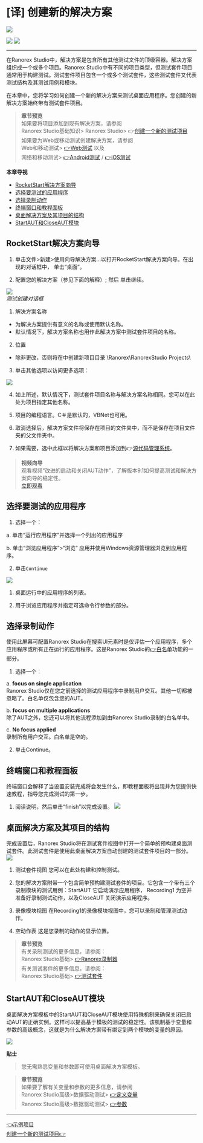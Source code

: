 # [译] 创建新的解决方案


[![](https://img.shields.io/badge/OfficialPage-ClickMe-blue.svg?longCache=true&style=flat-square)][0]  

[![](https://img.shields.io/badge/Translator-TaylorTaurus-42B983.svg?longCache=true&style=flat-square)](https://github.com/taylortaurus) 
![](https://img.shields.io/badge/TranslateTime-2019年9月20日-green.svg?longCache=true&style=flat-square)



---
在Ranorex Studio中，解决方案是包含所有其他测试文件的顶级容器。解决方案组织成一个或多个项目。Ranorex Studio中有不同的项目类型，但测试套件项目通常用于构建测试。测试套件项目包含一个或多个测试套件，这些测试套件又代表测试结构及其测试用例和模块。

在本章中，您将学习如何创建一个新的解决方案来测试桌面应用程序。您创建的新解决方案始终带有测试套件项目。

>**章节预览**                 
>如果要将项目添加到现有解决方案，请参阅      
>Ranorex Studio基础知识> Ranorex Studio> 👉[创建一个新的测试项目][2]              
如果要为Web或移动测试创建解决方案，请参阅                        
Web和移动测试>  [👉Web测试][3]   以及                     
网络和移动测试>  [👉Android测试][4] / [👉iOS测试][5]

**本章导视**
- [RocketStart解决方案向导](#RocketStart解决方案向导)
- [选择要测试的应用程序](#选择要测试的应用程序)
- [选择录制动作](#选择录制动作)
- [终端窗口和教程面板](#终端窗口和教程面板)
- [桌面解决方案及其项目的结构](#桌面解决方案及其项目的结构)
- [StartAUT和CloseAUT模块](#StartAUT和CloseAUT模块)




## RocketStart解决方案向导



1. 单击文件>新建>使用向导解决方案...以打开RocketStart解决方案向导。在出现的对话框中，  单击“桌面”。

2. 配置您的解决方案（参见下面的解释）; 然后  单击继续。

![](https://www.ranorex.com/rx-media/rx-user-guide/v9.1/A30/A3040-0000011.png)       
*测试创建对话框*


1. 解决方案名称
- 为解决方案提供有意义的名称或使用默认名称。
- 默认情况下，解决方案名称也用作此解决方案中测试套件项目的名称。

2. 位置

- 除非更改，否则将在中创建新项目目录 \Ranorex\RanorexStudio Projects\

3. 单击其他选项以访问更多选项：

![](https://www.ranorex.com/rx-media/rx-user-guide/v9.1/A30/A3040-0000021.png)

4. 如上所述，默认情况下，测试套件项目名称与解决方案名称相同。您可以在此处为项目指定其他名称。
5. 项目的编程语言。C＃是默认的，VBNet也可用。

6. 取消选择后，解决方案文件将保存在项目的文件夹中，而不是保存在项目文件夹的父文件夹中。

7. 如果需要，选中此框以将解决方案和项目添加到👉[源代码管理系统][11]。


>**视频向导**              
观看视频“改进的启动和关闭AUT动作”，了解版本9.1如何提高测试和解决方案向导的稳定性。     
[立即观看](https://www.youtube.com/embed/75uTKNy44mU)

## 选择要测试的应用程序

1. 选择一个：

a. 单击“运行应用程序”并选择一个列出的应用程序

b. 单击“浏览应用程序”>“浏览” 应用并使用Windows资源管理器浏览到应用程序。

2. 单击`Continue`

![](https://www.ranorex.com/rx-media/rx-user-guide/v9.1/A30/A3040-0000031.png)


1. 桌面运行中的应用程序的列表。

2. 用于浏览应用程序并指定可选命令行参数的部分。


## 选择录制动作
使用此屏幕可配置Ranorex Studio在搜索UI元素时是仅评估一个应用程序，多个应用程序或所有正在运行的应用程序。这是Ranorex Studio的[👉白名单][10]功能的一部分。

1. 选择一个：

a. **focus on single application**                 
Ranorex Studio仅在您之前选择的测试应用程序中录制用户交互。其他一切都被忽略了。白名单仅包含您的AUT。

b. **focus on multiple applications**               
除了AUT之外，您还可以将其他流程添加到由Ranorex Studio录制的白名单中。

c. **No focus applied**                 
录制所有用户交互。白名单是空的。

2. 单击Continue。


## 终端窗口和教程面板
终端窗口会解释了当设置安装完成将会发生什么，即教程面板将出现并为您提供快速教程，指导您完成测试的第一步。

1. 阅读说明，然后单击“finish”以完成设置。
![](https://www.ranorex.com/rx-media/rx-user-guide/v9.1/A30/A3040-0000051.png)

## 桌面解决方案及其项目的结构
完成设置后，Ranorex Studio将在测试套件视图中打开一个简单的预构建桌面测试套件。此测试套件是使用此桌面解决方案自动创建的测试套件项目的一部分。
![](https://www.ranorex.com/rx-media/rx-user-guide/v9.1/A30/A3040-0000061.png)

1. 测试套件视图
您可以在此处构建和控制测试。

2. 您的解决方案附带一个包含简单预构建测试套件的项目。它包含一个带有三个录制模块的测试用例：StartAUT 它启动演示应用程序，  Recording1  为空并准备好录制测试动作，以及CloseAUT 关闭演示应用程序。

3. 录像模块视图
在Recording1的录像模块视图中，您可以录制和管理测试动作。

4. 空动作表
这是您录制的动作的显示位置。

>**章节预览**           
有关录制测试的更多信息，请参阅：               
Ranorex Studio基础> [👉Ranorex录制器][6]             
有关测试套件的更多信息，请参阅：            
Ranorex Studio基础> [👉测试套件][7]

## StartAUT和CloseAUT模块

桌面解决方案模板中的StartAUT和CloseAUT模块使用特殊机制来确保关闭已启动AUT的正确实例。这样可以提高基于模板的测试的稳定性。该机制基于变量和参数的高级概念，这就是为什么解决方案带有绑定到两个模块的变量的原因。

![](https://www.ranorex.com/rx-media/rx-user-guide/latest/A30/A3040-0000065.png)

**贴士**            
>您无需熟悉变量和参数即可使用桌面解决方案模板。

>**章节预览**              
如果要了解有关变量和参数的更多信息，请参阅           
Ranorex Studio高级>数据驱动测试> [👉定义变量][8]             
Ranorex Studio高级>数据驱动测试> [👉参数][9]


---
[👈示例项目][1]&emsp;&emsp;&emsp;&emsp;&emsp;&emsp;&emsp;&emsp;&emsp;&emsp;&emsp;&emsp;&emsp;&emsp;&emsp;&emsp;&emsp;&emsp;&emsp;&emsp;&emsp;&emsp;&emsp;&emsp;&emsp;&emsp;&emsp;&emsp;&emsp;&emsp;
[创建一个新的测试项目👉][2]

[0]:https://www.ranorex.com/help/latest/ranorex-studio-fundamentals/ranorex-studio/creating-new-test-project/

[1]:.\sample-projects.html
[2]:.\creating-new-test-project.html
[3]:.\web-mobile-testing\web-testing.html
[4]:.\web-mobile-testing\android-testing.html
[5]:.\web-mobile-testing\ios-testing.html
[6]:..\\..\\ranorex-studio-fundamentals/ranorex-recorder/introduction.html
[7]:..\\..\\ranorex-studio-fundamentals/test-suite/introduction.html
[8]:.\ranorex-studio-advanced\data-driven-testing\conditions-rules.html
[9]:.\ranorex-studio-advanced\data-driven-testing\parameters.html
[10]:..\\..\\ranorex-studio-fundamentals/whitelisting/whitelisting.md
[11]:..\\..\\ranorex-studio-fundamentals/ranorize-20-minutes/introduction.html